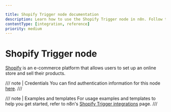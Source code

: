 ```yaml
---

title: Shopify Trigger node documentation
description: Learn how to use the Shopify Trigger node in n8n. Follow technical documentation to integrate Shopify Trigger node into your workflows.
contentType: [integration, reference]
priority: medium
---
```


# Shopify Trigger node

[Shopify](https://www.shopify.com/) is an e-commerce platform that allows users to set up an online store and sell their products.

/// note | Credentials
You can find authentication information for this node [here](/integrations/builtin/credentials/shopify.md).
///

///  note  | Examples and templates
For usage examples and templates to help you get started, refer to n8n's [Shopify Trigger integrations](https://n8n.io/integrations/shopify-trigger/) page.
///
